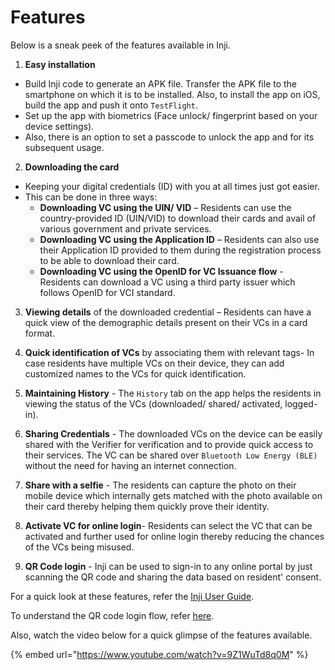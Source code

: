 # Features

Below is a sneak peek of the features available in Inji.

1. **Easy installation**

* Build Inji code to generate an APK file. Transfer the APK file to the smartphone on which it is to be installed. Also, to install the app on iOS, build the app and push it onto `TestFlight`.
* Set up the app with biometrics (Face unlock/ fingerprint based on your device settings).
* Also, there is an option to set a passcode to unlock the app and for its subsequent usage.

2. **Downloading the card**

* Keeping your digital credentials (ID) with you at all times just got easier.
* This can be done in three ways:
  * **Downloading VC using the UIN/ VID** – Residents can use the country-provided ID (UIN/VID) to download their cards and avail of various government and private services.
  * **Downloading VC using the Application ID** – Residents can also use their Application ID provided to them during the registration process to be able to download their card.
  * **Downloading VC using the OpenID for VC Issuance flow** - Residents can download a VC using a third party issuer which follows OpenID for VCI standard.

3. **Viewing details** of the downloaded credential – Residents can have a quick view of the demographic details present on their VCs in a card format.

4. **Quick identification of VCs** by associating them with relevant tags- In case residents have multiple VCs on their device, they can add customized names to the VCs for quick identification.

5. **Maintaining History** - The `History` tab on the app helps the residents in viewing the status of the VCs (downloaded/ shared/ activated, logged-in).

6. **Sharing Credentials** - The downloaded VCs on the device can be easily shared with the Verifier for verification and to provide quick access to their services. The VC can be shared over `Bluetooth Low Energy (BLE)` without the need for having an internet connection.

7. **Share with a selfie** - The residents can capture the photo on their mobile device which internally gets matched with the photo available on their card thereby helping them quickly prove their identity.

8. **Activate VC for online login**- Residents can select the VC that can be activated and further used for online login thereby reducing the chances of the VCs being misused.

9. **QR Code login** - Inji can be used to sign-in to any online portal by just scanning the QR code and sharing the data based on resident' consent.

For a quick look at these features, refer the [Inji User Guide](https://docs.mosip.io/1.2.0/modules/inji-user-guide).

To understand the QR code login flow, refer [here](https://docs.esignet.io/esignet-end-user-guide/login-flow-qr-code).

Also, watch the video below for a quick glimpse of the features available.

{% embed url="https://www.youtube.com/watch?v=9Z1WuTd8q0M" %}

